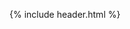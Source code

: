 ---
---

<html class="">
<head>
	<title></title>

</head>
<body>

{% include header.html %}

</body>
</html>
